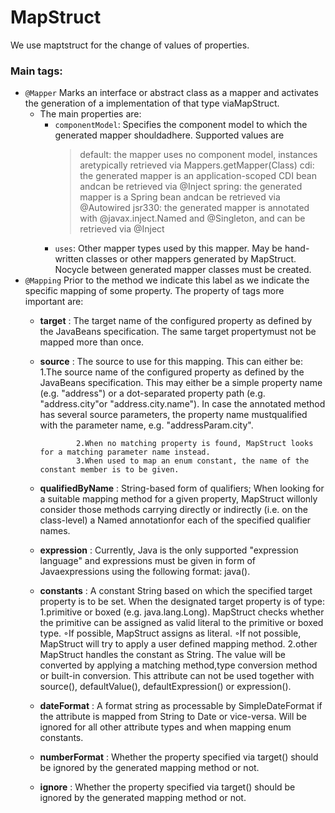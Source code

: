 # MapStruct

We use maptstruct for the change of values of properties.
### Main tags:
- `@Mapper`
Marks an interface or abstract class as a mapper and activates the generation of a implementation of that type viaMapStruct.
	- The main properties are:
		-	`componentModel`:
			Specifies the component model to which the generated mapper shouldadhere. Supported values are 
			> default: the mapper uses no component model, instances aretypically retrieved via Mappers.getMapper(Class)
			> cdi: the generated mapper is an application-scoped CDI bean andcan be retrieved via @Inject
			> spring: the generated mapper is a Spring bean andcan be retrieved via @Autowired
			> jsr330: the generated mapper is annotated with @javax.inject.Named and @Singleton, and can be retrieved via @Inject
		-	`uses`:
			Other mapper types used by this mapper. May be hand-written classes or other mappers generated by MapStruct. 
			Nocycle between generated mapper classes must be created.
- `@Mapping`
Prior to the method we indicate this label as we indicate the specific mapping of some property.
	The  property of tags more important are:
	-	**target**	: The target name of the configured property as defined by the JavaBeans specification. 
					The same target propertymust not be mapped more than once. 
	-	**source**	:	The source to use for this mapping. This can either be: 
					1.The source name of the configured property as defined by the JavaBeans specification. 
					This may either be a simple property name (e.g. "address") or a dot-separated property path (e.g. "address.city"or "address.city.name"). In case the annotated method has several source parameters, the property name mustqualified with the parameter name, e.g. "addressParam.city".

					2.When no matching property is found, MapStruct looks for a matching parameter name instead.
					3.When used to map an enum constant, the name of the constant member is to be given.
	-	**qualifiedByName**	: String-based form of qualifiers; When looking for a suitable mapping method for a given property, MapStruct willonly consider those methods carrying directly or indirectly (i.e. on the class-level) a Named annotationfor each of the specified qualifier names. 
	- 	**expression** 	: Currently, Java is the only supported "expression language" and expressions must be given in form of Javaexpressions using the following format: java(<EXPRESSION>). 
	-	**constants** 	:	A constant String based on which the specified target property is to be set. 
						When the designated target property is of type: 
						1.primitive or boxed (e.g. java.lang.Long). 
						MapStruct checks whether the primitive can be assigned as valid literal to the primitive or boxed type. 
						◦If possible, MapStruct assigns as literal. 
						◦If not possible, MapStruct will try to apply a user defined mapping method. 
						2.other 
						MapStruct handles the constant as String. The value will be converted by applying a matching method,type conversion method or built-in conversion. 
						This attribute can not be used together with source(), defaultValue(), defaultExpression() or expression().
	- 	**dateFormat** 	: A format string as processable by SimpleDateFormat if the attribute is mapped from String to Date or vice-versa. Will be ignored for all other attribute types and when mapping enum constants. 
	-	**numberFormat**	: Whether the property specified via target() should be ignored by the generated mapping method or not.
	-	**ignore**	:	Whether the property specified via target() should be ignored by the generated mapping method or not.
	
